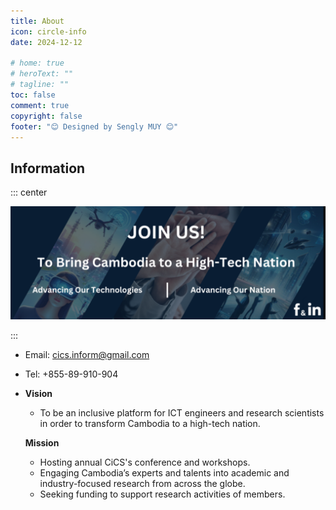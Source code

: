 ```yaml
---
title: About
icon: circle-info
date: 2024-12-12

# home: true
# heroText: ""
# tagline: ""
toc: false
comment: true
copyright: false
footer: "😊 Designed by Sengly MUY 😊"
---
```


## Information

::: center

<img src="./image-20250225121011139.png" alt="image-20250225121011139" />

:::

- Email: cics.inform@gmail.com
- Tel: +855-89-910-904

- **Vision**

  - To be an inclusive platform for ICT engineers and research scientists in order to transform Cambodia to a high-tech nation.

  **Mission**

  - Hosting annual CiCS's conference and workshops.
  - Engaging Cambodia’s experts and talents into academic and industry-focused research from across the globe.
  - Seeking funding to support research activities of members.
